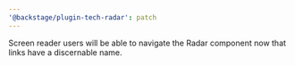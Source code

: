 ```yaml
---
'@backstage/plugin-tech-radar': patch
---
```


Screen reader users will be able to navigate the Radar component now that links have a discernable name.
